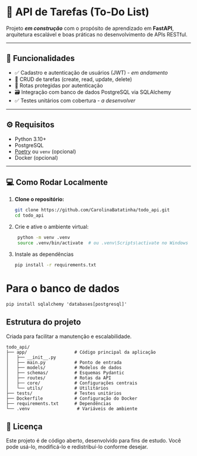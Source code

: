 # 📝 API de Tarefas (To-Do List)

Projeto ***em construção*** com o propósito de aprendizado em **FastAPI**, arquitetura escalável e boas práticas no desenvolvimento de APIs RESTful.

---

## 🚀 Funcionalidades

- ✅ Cadastro e autenticação de usuários (JWT) - *em andamento*
- 📝 CRUD de tarefas (create, read, update, delete)
- 🔐 Rotas protegidas por autenticação
- 🗃️ Integração com banco de dados PostgreSQL via SQLAlchemy
- ✅ Testes unitários com cobertura - *a desenvolver*

---

## ⚙️ Requisitos

- Python 3.10+
- PostgreSQL
- [Poetry](https://python-poetry.org/) ou `venv` (opcional)
- Docker (opcional)

---

## 💻 Como Rodar Localmente

1. **Clone o repositório:**
   ```bash
   git clone https://github.com/CarolinaBatatinha/todo_api.git
   cd todo_api
    ```
2. Crie e ative o ambiente virtual:
   
   ```bash
    python -m venv .venv
    source .venv/bin/activate  # ou .venv\Scripts\activate no Windows
   ```
3. Instale as dependências

    ```bash
    pip install -r requirements.txt
    ```

# Para o banco de dados
```
pip install sqlalchemy 'databases[postgresql]'
```
## Estrutura do projeto

Criada para facilitar a manutenção e escalabilidade.

```
todo_api/
├── app/                  # Código principal da aplicação
│   ├── __init__.py
│   ├── main.py           # Ponto de entrada
│   ├── models/           # Modelos de dados
│   ├── schemas/          # Esquemas Pydantic
│   ├── routes/           # Rotas da API
│   ├── core/             # Configurações centrais
│   └── utils/            # Utilitários
├── tests/                # Testes unitários
├── Dockerfile            # Configuração do Docker
├── requirements.txt      # Dependências
└── .venv                  # Variáveis de ambiente
```


## 📄 Licença

Este projeto é de código aberto, desenvolvido para fins de estudo. Você pode usá-lo, modificá-lo e redistribuí-lo conforme desejar.